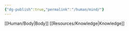 ```yaml
---
{"dg-publish":true,"permalink":"/human/mind/"}
---
```


[[Human/Body\|Body]]
[[Resources/Knowledge\|Knowledge]]



